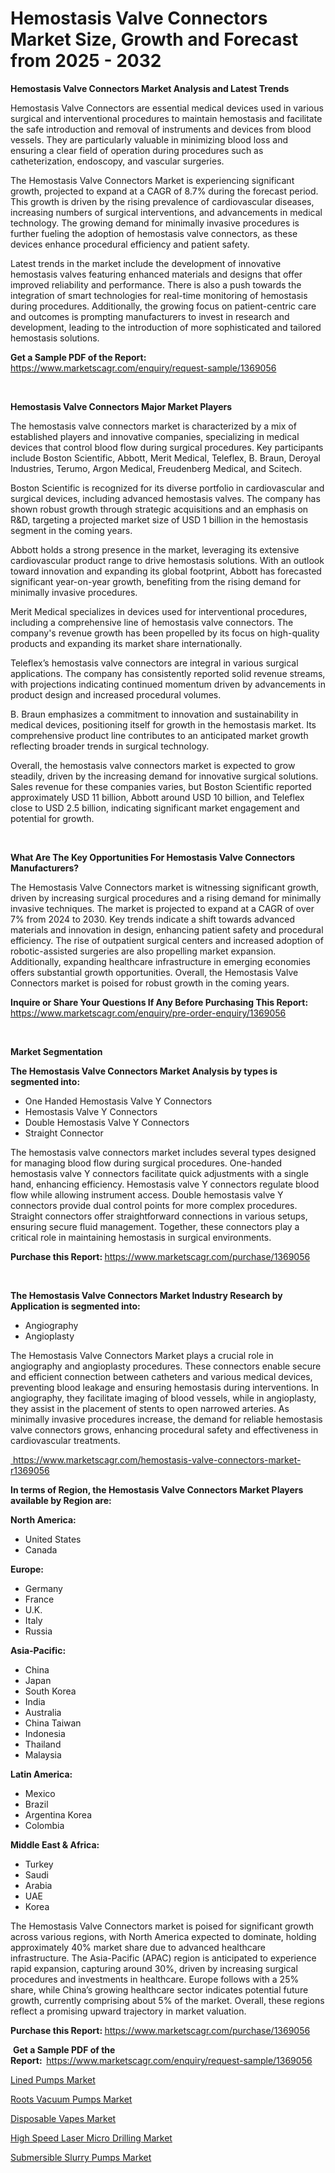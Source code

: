 <p><h1>Hemostasis Valve Connectors Market Size, Growth and Forecast from 2025 - 2032</h1></p><p><strong>Hemostasis Valve Connectors Market Analysis and Latest Trends</strong></p>
<p><p>Hemostasis Valve Connectors are essential medical devices used in various surgical and interventional procedures to maintain hemostasis and facilitate the safe introduction and removal of instruments and devices from blood vessels. They are particularly valuable in minimizing blood loss and ensuring a clear field of operation during procedures such as catheterization, endoscopy, and vascular surgeries.</p><p>The Hemostasis Valve Connectors Market is experiencing significant growth, projected to expand at a CAGR of 8.7% during the forecast period. This growth is driven by the rising prevalence of cardiovascular diseases, increasing numbers of surgical interventions, and advancements in medical technology. The growing demand for minimally invasive procedures is further fueling the adoption of hemostasis valve connectors, as these devices enhance procedural efficiency and patient safety.</p><p>Latest trends in the market include the development of innovative hemostasis valves featuring enhanced materials and designs that offer improved reliability and performance. There is also a push towards the integration of smart technologies for real-time monitoring of hemostasis during procedures. Additionally, the growing focus on patient-centric care and outcomes is prompting manufacturers to invest in research and development, leading to the introduction of more sophisticated and tailored hemostasis solutions.</p></p>
<p><strong>Get a Sample PDF of the Report:&nbsp;</strong> <a href="https://www.marketscagr.com/enquiry/request-sample/1369056?utm_campaign=2660&utm_medium=2&utm_source=Github&utm_content=ia&utm_term=22032025&utm_id=hemostasis-valve-connectors">https://www.marketscagr.com/enquiry/request-sample/1369056</a></p>
<p>&nbsp;</p>
<p><strong>Hemostasis Valve Connectors Major Market Players</strong></p>
<p><p>The hemostasis valve connectors market is characterized by a mix of established players and innovative companies, specializing in medical devices that control blood flow during surgical procedures. Key participants include Boston Scientific, Abbott, Merit Medical, Teleflex, B. Braun, Deroyal Industries, Terumo, Argon Medical, Freudenberg Medical, and Scitech.</p><p>Boston Scientific is recognized for its diverse portfolio in cardiovascular and surgical devices, including advanced hemostasis valves. The company has shown robust growth through strategic acquisitions and an emphasis on R&D, targeting a projected market size of USD 1 billion in the hemostasis segment in the coming years.</p><p>Abbott holds a strong presence in the market, leveraging its extensive cardiovascular product range to drive hemostasis solutions. With an outlook toward innovation and expanding its global footprint, Abbott has forecasted significant year-on-year growth, benefiting from the rising demand for minimally invasive procedures.</p><p>Merit Medical specializes in devices used for interventional procedures, including a comprehensive line of hemostasis valve connectors. The company's revenue growth has been propelled by its focus on high-quality products and expanding its market share internationally.</p><p>Teleflex’s hemostasis valve connectors are integral in various surgical applications. The company has consistently reported solid revenue streams, with projections indicating continued momentum driven by advancements in product design and increased procedural volumes.</p><p>B. Braun emphasizes a commitment to innovation and sustainability in medical devices, positioning itself for growth in the hemostasis market. Its comprehensive product line contributes to an anticipated market growth reflecting broader trends in surgical technology.</p><p>Overall, the hemostasis valve connectors market is expected to grow steadily, driven by the increasing demand for innovative surgical solutions. Sales revenue for these companies varies, but Boston Scientific reported approximately USD 11 billion, Abbott around USD 10 billion, and Teleflex close to USD 2.5 billion, indicating significant market engagement and potential for growth.</p></p>
<p>&nbsp;</p>
<p><strong>What Are The Key Opportunities For Hemostasis Valve Connectors Manufacturers?</strong></p>
<p><p>The Hemostasis Valve Connectors market is witnessing significant growth, driven by increasing surgical procedures and a rising demand for minimally invasive techniques. The market is projected to expand at a CAGR of over 7% from 2024 to 2030. Key trends indicate a shift towards advanced materials and innovation in design, enhancing patient safety and procedural efficiency. The rise of outpatient surgical centers and increased adoption of robotic-assisted surgeries are also propelling market expansion. Additionally, expanding healthcare infrastructure in emerging economies offers substantial growth opportunities. Overall, the Hemostasis Valve Connectors market is poised for robust growth in the coming years.</p></p>
<p><strong>Inquire or Share Your Questions If Any Before Purchasing This Report:</strong> <a href="https://www.marketscagr.com/enquiry/pre-order-enquiry/1369056?utm_campaign=2660&utm_medium=2&utm_source=Github&utm_content=ia&utm_term=22032025&utm_id=hemostasis-valve-connectors">https://www.marketscagr.com/enquiry/pre-order-enquiry/1369056</a></p>
<p>&nbsp;</p>
<p><strong>Market Segmentation</strong></p>
<p><strong>The Hemostasis Valve Connectors Market Analysis by types is segmented into:</strong></p>
<p><ul><li>One Handed Hemostasis Valve Y Connectors</li><li>Hemostasis Valve Y Connectors</li><li>Double Hemostasis Valve Y Connectors</li><li>Straight Connector</li></ul></p>
<p><p>The hemostasis valve connectors market includes several types designed for managing blood flow during surgical procedures. One-handed hemostasis valve Y connectors facilitate quick adjustments with a single hand, enhancing efficiency. Hemostasis valve Y connectors regulate blood flow while allowing instrument access. Double hemostasis valve Y connectors provide dual control points for more complex procedures. Straight connectors offer straightforward connections in various setups, ensuring secure fluid management. Together, these connectors play a critical role in maintaining hemostasis in surgical environments.</p></p>
<p><strong>Purchase this Report:&nbsp;</strong><a href="https://www.marketscagr.com/purchase/1369056?utm_campaign=2660&utm_medium=2&utm_source=Github&utm_content=ia&utm_term=22032025&utm_id=hemostasis-valve-connectors">https://www.marketscagr.com/purchase/1369056</a></p>
<p>&nbsp;</p>
<p><strong>The Hemostasis Valve Connectors Market Industry Research by Application is segmented into:</strong></p>
<p><ul><li>Angiography</li><li>Angioplasty</li></ul></p>
<p><p>The Hemostasis Valve Connectors Market plays a crucial role in angiography and angioplasty procedures. These connectors enable secure and efficient connection between catheters and various medical devices, preventing blood leakage and ensuring hemostasis during interventions. In angiography, they facilitate imaging of blood vessels, while in angioplasty, they assist in the placement of stents to open narrowed arteries. As minimally invasive procedures increase, the demand for reliable hemostasis valve connectors grows, enhancing procedural safety and effectiveness in cardiovascular treatments.</p></p>
<p><a href="https://www.marketscagr.com/hemostasis-valve-connectors-market-r1369056?utm_campaign=2660&utm_medium=2&utm_source=Github&utm_content=ia&utm_term=22032025&utm_id=hemostasis-valve-connectors">&nbsp;https://www.marketscagr.com/hemostasis-valve-connectors-market-r1369056</a></p>
<p><strong>In terms of Region, the Hemostasis Valve Connectors Market Players available by Region are:</strong></p>
<p>
    <p> <strong> North America: </strong>
        <ul>
            <li>United States</li>
            <li>Canada</li>
        </ul>
        </p> 
    <p> <strong> Europe: </strong>
        <ul>
            <li>Germany</li>
            <li>France</li>
            <li>U.K.</li>
            <li>Italy</li>
            <li>Russia</li>
        </ul>
        </p> 
    <p> <strong> Asia-Pacific: </strong>
        <ul>
            <li>China</li>
            <li>Japan</li>
            <li>South Korea</li>
            <li>India</li>
            <li>Australia</li>
            <li>China Taiwan</li>
            <li>Indonesia</li>
            <li>Thailand</li>
            <li>Malaysia</li>
        </ul>
        </p> 
    <p> <strong> Latin America: </strong>
        <ul>
            <li>Mexico</li>
            <li>Brazil</li>
            <li>Argentina Korea</li>
            <li>Colombia</li>
        </ul>
        </p> 
    <p> <strong> Middle East & Africa: </strong>
        <ul>
            <li>Turkey</li>
            <li>Saudi</li>
            <li>Arabia</li>
            <li>UAE</li>
            <li>Korea</li>
        </ul>
    </p>
    </p>
<p><p>The Hemostasis Valve Connectors market is poised for significant growth across various regions, with North America expected to dominate, holding approximately 40% market share due to advanced healthcare infrastructure. The Asia-Pacific (APAC) region is anticipated to experience rapid expansion, capturing around 30%, driven by increasing surgical procedures and investments in healthcare. Europe follows with a 25% share, while China’s growing healthcare sector indicates potential future growth, currently comprising about 5% of the market. Overall, these regions reflect a promising upward trajectory in market valuation.</p></p>
<p><strong>Purchase this Report: </strong><a href="https://www.marketscagr.com/purchase/1369056?utm_campaign=2660&utm_medium=2&utm_source=Github&utm_content=ia&utm_term=22032025&utm_id=hemostasis-valve-connectors">https://www.marketscagr.com/purchase/1369056</a></p>
<p>&nbsp;<strong>Get a Sample PDF of the Report:&nbsp;&nbsp;</strong><a href="https://www.marketscagr.com/enquiry/request-sample/1369056?utm_campaign=2660&utm_medium=2&utm_source=Github&utm_content=ia&utm_term=22032025&utm_id=hemostasis-valve-connectors">https://www.marketscagr.com/enquiry/request-sample/1369056</a></p>
<p><strong></strong></p>
<p><p><a href="https://www.linkedin.com/pulse/future-outlook-lined-pumps-market-key-growth-drivers-trends-yxyhc?utm_campaign=2660&utm_medium=2&utm_source=Github&utm_content=ia&utm_term=22032025&utm_id=hemostasis-valve-connectors">Lined Pumps Market</a></p><p><a href="https://www.linkedin.com/pulse/comprehensive-analysis-roots-vacuum-pumps-market-size-share-pws9c?utm_campaign=2660&utm_medium=2&utm_source=Github&utm_content=ia&utm_term=22032025&utm_id=hemostasis-valve-connectors">Roots Vacuum Pumps Market</a></p><p><a href="https://github.com/goickpache1m/Market-Research-Report-List-1/blob/main/disposable-vapes-market.md?utm_campaign=2660&utm_medium=2&utm_source=Github&utm_content=ia&utm_term=22032025&utm_id=hemostasis-valve-connectors">Disposable Vapes Market</a></p><p><a href="https://github.com/ChiragRp1/Market-Research-Report-List-7/blob/main/high-speed-laser-micro-drilling-market.md?utm_campaign=2660&utm_medium=2&utm_source=Github&utm_content=ia&utm_term=22032025&utm_id=hemostasis-valve-connectors">High Speed Laser Micro Drilling Market</a></p><p><a href="https://www.linkedin.com/pulse/submersible-slurry-pumps-market-analysis-from-2025-2032-projected-tgmac?utm_campaign=2660&utm_medium=2&utm_source=Github&utm_content=ia&utm_term=22032025&utm_id=hemostasis-valve-connectors">Submersible Slurry Pumps Market</a></p></p>